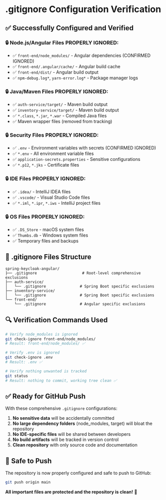 # .gitignore Configuration Verification

## ✅ Successfully Configured and Verified

### 🔒 **Node.js/Angular Files PROPERLY IGNORED:**
- ✅ `front-end/node_modules/` - Angular dependencies (CONFIRMED IGNORED)
- ✅ `front-end/.angular/cache/` - Angular build cache  
- ✅ `front-end/dist/` - Angular build output
- ✅ `npm-debug.log*`, `yarn-error.log*` - Package manager logs

### 🔒 **Java/Maven Files PROPERLY IGNORED:**
- ✅ `auth-service/target/` - Maven build output
- ✅ `inventory-service/target/` - Maven build output  
- ✅ `*.class`, `*.jar`, `*.war` - Compiled Java files
- ✅ Maven wrapper files (removed from tracking)

### 🔒 **Security Files PROPERLY IGNORED:**
- ✅ `.env` - Environment variables with secrets (CONFIRMED IGNORED)
- ✅ `*.env` - All environment variable files
- ✅ `application-secrets.properties` - Sensitive configurations
- ✅ `*.p12`, `*.jks` - Certificate files

### 🔒 **IDE Files PROPERLY IGNORED:**
- ✅ `.idea/` - IntelliJ IDEA files
- ✅ `.vscode/` - Visual Studio Code files
- ✅ `*.iml`, `*.ipr`, `*.iws` - IntelliJ project files

### 🔒 **OS Files PROPERLY IGNORED:**
- ✅ `.DS_Store` - macOS system files
- ✅ `Thumbs.db` - Windows system files
- ✅ Temporary files and backups

## 📁 .gitignore Files Structure

```
spring-keycloak-angular/
├── .gitignore                    # Root-level comprehensive exclusions
├── auth-service/
│   └── .gitignore               # Spring Boot specific exclusions
├── inventory-service/
│   └── .gitignore               # Spring Boot specific exclusions
└── front-end/
    └── .gitignore               # Angular specific exclusions
```

## 🔍 Verification Commands Used

```bash
# Verify node_modules is ignored
git check-ignore front-end/node_modules/
# Result: front-end/node_modules/ ✅

# Verify .env is ignored  
git check-ignore .env
# Result: .env ✅

# Verify nothing unwanted is tracked
git status
# Result: nothing to commit, working tree clean ✅
```

## ✅ Ready for GitHub Push

With these comprehensive `.gitignore` configurations:

1. **No sensitive data** will be accidentally committed
2. **No large dependency folders** (node_modules, target) will bloat the repository
3. **No IDE-specific files** will be shared between developers
4. **No build artifacts** will be tracked in version control
5. **Clean repository** with only source code and documentation

## 🚀 Safe to Push

The repository is now properly configured and safe to push to GitHub:

```bash
git push origin main
```

**All important files are protected and the repository is clean!** 🎉